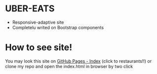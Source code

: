 # UBER-EATS

  - Responsive-adaptive site
  - Completelu writed on Bootstrap components

# How to see site!
You may look this site on [GitHub Pages - Index](https://statesmans.github.io/Uber-Eats/) (click to restaurants!!) or clone my repo and open the index.html in browser
by two click


